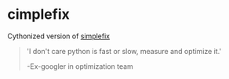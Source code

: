 # cimplefix
Cythonized version of [simplefix](https://github.com/da4089/simplefix)

> 'I don't care python is fast or slow, measure and optimize it.'
> 
> -Ex-googler in optimization team
